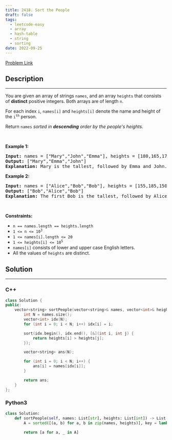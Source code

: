 ```yaml
---
title: 2418. Sort the People
draft: false
tags: 
  - leetcode-easy
  - array
  - hash-table
  - string
  - sorting
date: 2022-09-25
---
```


[Problem Link](https://leetcode.com/problems/sort-the-people/)

## Description

---
<p>You are given an array of strings <code>names</code>, and an array <code>heights</code> that consists of <strong>distinct</strong> positive integers. Both arrays are of length <code>n</code>.</p>

<p>For each index <code>i</code>, <code>names[i]</code> and <code>heights[i]</code> denote the name and height of the <code>i<sup>th</sup></code> person.</p>

<p>Return <code>names</code><em> sorted in <strong>descending</strong> order by the people&#39;s heights</em>.</p>

<p>&nbsp;</p>
<p><strong class="example">Example 1:</strong></p>

<pre>
<strong>Input:</strong> names = [&quot;Mary&quot;,&quot;John&quot;,&quot;Emma&quot;], heights = [180,165,170]
<strong>Output:</strong> [&quot;Mary&quot;,&quot;Emma&quot;,&quot;John&quot;]
<strong>Explanation:</strong> Mary is the tallest, followed by Emma and John.
</pre>

<p><strong class="example">Example 2:</strong></p>

<pre>
<strong>Input:</strong> names = [&quot;Alice&quot;,&quot;Bob&quot;,&quot;Bob&quot;], heights = [155,185,150]
<strong>Output:</strong> [&quot;Bob&quot;,&quot;Alice&quot;,&quot;Bob&quot;]
<strong>Explanation:</strong> The first Bob is the tallest, followed by Alice and the second Bob.
</pre>

<p>&nbsp;</p>
<p><strong>Constraints:</strong></p>

<ul>
	<li><code>n == names.length == heights.length</code></li>
	<li><code>1 &lt;= n &lt;= 10<sup>3</sup></code></li>
	<li><code>1 &lt;= names[i].length &lt;= 20</code></li>
	<li><code>1 &lt;= heights[i] &lt;= 10<sup>5</sup></code></li>
	<li><code>names[i]</code> consists of lower and upper case English letters.</li>
	<li>All the values of <code>heights</code> are distinct.</li>
</ul>


## Solution

---
### C++
``` cpp title='sort-the-people'
class Solution {
public:
    vector<string> sortPeople(vector<string>& names, vector<int>& heights) {
        int N = names.size();
        vector<int> idx(N);
        for (int i = 0; i < N; i++) idx[i] = i;

        sort(idx.begin(), idx.end(), [&](int i, int j) {
            return heights[i] > heights[j];
        });

        vector<string> ans(N);

        for (int i = 0; i < N; i++) {
            ans[i] = names[idx[i]];
        }

        return ans;
    }
};
```
### Python3
``` py title='sort-the-people'
class Solution:
    def sortPeople(self, names: List[str], heights: List[int]) -> List[str]:
        A = sorted([(a, b) for a, b in zip(names, heights)], key = lambda x : (-x[1]))
        
        return [a for a, _ in A]
```

